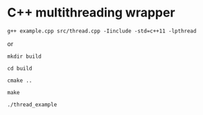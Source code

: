 # C++ multithreading wrapper

```
g++ example.cpp src/thread.cpp -Iinclude -std=c++11 -lpthread
```

or

```
mkdir build
```
```
cd build
```
```
cmake ..
```
```
make
```
```
./thread_example
```
